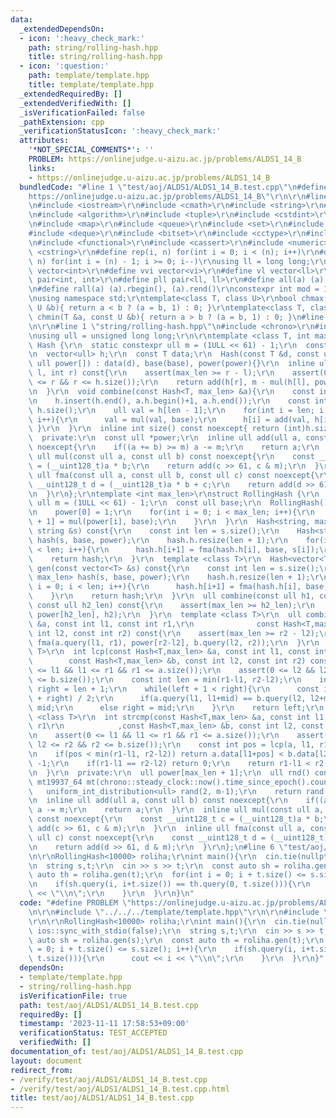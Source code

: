 ```yaml
---
data:
  _extendedDependsOn:
  - icon: ':heavy_check_mark:'
    path: string/rolling-hash.hpp
    title: string/rolling-hash.hpp
  - icon: ':question:'
    path: template/template.hpp
    title: template/template.hpp
  _extendedRequiredBy: []
  _extendedVerifiedWith: []
  _isVerificationFailed: false
  _pathExtension: cpp
  _verificationStatusIcon: ':heavy_check_mark:'
  attributes:
    '*NOT_SPECIAL_COMMENTS*': ''
    PROBLEM: https://onlinejudge.u-aizu.ac.jp/problems/ALDS1_14_B
    links:
    - https://onlinejudge.u-aizu.ac.jp/problems/ALDS1_14_B
  bundledCode: "#line 1 \"test/aoj/ALDS1/ALDS1_14_B.test.cpp\"\n#define PROBLEM \"\
    https://onlinejudge.u-aizu.ac.jp/problems/ALDS1_14_B\"\r\n\r\n#line 1 \"template/template.hpp\"\
    \n#include <iostream>\r\n#include <cmath>\r\n#include <string>\r\n#include <vector>\r\
    \n#include <algorithm>\r\n#include <tuple>\r\n#include <cstdint>\r\n#include <cstdio>\r\
    \n#include <map>\r\n#include <queue>\r\n#include <set>\r\n#include <stack>\r\n\
    #include <deque>\r\n#include <bitset>\r\n#include <cctype>\r\n#include <climits>\r\
    \n#include <functional>\r\n#include <cassert>\r\n#include <numeric>\r\n#include\
    \ <cstring>\r\n#define rep(i, n) for(int i = 0; i < (n); i++)\r\n#define per(i,\
    \ n) for(int i = (n) - 1; i >= 0; i--)\r\nusing ll = long long;\r\n#define vi\
    \ vector<int>\r\n#define vvi vector<vi>\r\n#define vl vector<ll>\r\n#define pii\
    \ pair<int, int>\r\n#define pll pair<ll, ll>\r\n#define all(a) (a).begin(), (a).end()\r\
    \n#define rall(a) (a).rbegin(), (a).rend()\r\nconstexpr int mod = 1000000007;\r\
    \nusing namespace std;\r\ntemplate<class T, class U>\r\nbool chmax(T &a, const\
    \ U &b){ return a < b ? (a = b, 1) : 0; }\r\ntemplate<class T, class U>\r\nbool\
    \ chmin(T &a, const U &b){ return a > b ? (a = b, 1) : 0; }\n#line 4 \"test/aoj/ALDS1/ALDS1_14_B.test.cpp\"\
    \n\r\n#line 1 \"string/rolling-hash.hpp\"\n#include <chrono>\r\n#include <random>\r\
    \nusing ull = unsigned long long;\r\n\r\ntemplate <class T, int max_len>\r\nstruct\
    \ Hash {\r\n  static constexpr ull m = (1ULL << 61) - 1;\r\n  const ull base;\r\
    \n  vector<ull> h;\r\n  const T data;\r\n  Hash(const T &d, const ull base, const\
    \ ull power[]) : data(d), base(base), power(power){}\r\n  inline ull query(int\
    \ l, int r) const{\r\n    assert(max_len >= r - l);\r\n    assert(0 <= l && l\
    \ <= r && r <= h.size());\r\n    return add(h[r], m - mul(h[l], power[r - l]));\r\
    \n  }\r\n  void combine(const Hash<T, max_len> &a){\r\n    const int len = h.size();\r\
    \n    h.insert(h.end(), a.h.begin()+1, a.h.end());\r\n    const int tot_len =\
    \ h.size();\r\n    ull val = h[len - 1];\r\n    for(int i = len; i < tot_len;\
    \ i++){\r\n      val = mul(val, base);\r\n      h[i] = add(val, h[i]);\r\n   \
    \ }\r\n  }\r\n  inline int size() const noexcept{ return (int)h.size()-1; }\r\n\
    \  private:\r\n  const ull *power;\r\n  inline ull add(ull a, const ull b) const\
    \ noexcept{\r\n    if((a += b) >= m) a -= m;\r\n    return a;\r\n  }\r\n  inline\
    \ ull mul(const ull a, const ull b) const noexcept{\r\n    const __uint128_t c\
    \ = (__uint128_t)a * b;\r\n    return add(c >> 61, c & m);\r\n  }\r\n  inline\
    \ ull fma(const ull a, const ull b, const ull c) const noexcept{\r\n    const\
    \ __uint128_t d = (__uint128_t)a * b + c;\r\n    return add(d >> 61, d & m);\r\
    \n  }\r\n};\r\ntemplate <int max_len>\r\nstruct RollingHash {\r\n  static constexpr\
    \ ull m = (1ULL << 61) - 1;\r\n  const ull base;\r\n  RollingHash() : base(rnd()){\r\
    \n    power[0] = 1;\r\n    for(int i = 0; i < max_len; i++){\r\n      power[i\
    \ + 1] = mul(power[i], base);\r\n    }\r\n  }\r\n  Hash<string, max_len> gen(const\
    \ string &s) const{\r\n    const int len = s.size();\r\n    Hash<string, max_len>\
    \ hash(s, base, power);\r\n    hash.h.resize(len + 1);\r\n    for(int i = 0; i\
    \ < len; i++){\r\n      hash.h[i+1] = fma(hash.h[i], base, s[i]);\r\n    }\r\n\
    \    return hash;\r\n  }\r\n  template <class T>\r\n  Hash<vector<T>, max_len>\
    \ gen(const vector<T> &s) const{\r\n    const int len = s.size();\r\n    Hash<vector<T>,\
    \ max_len> hash(s, base, power);\r\n    hash.h.resize(len + 1);\r\n    for(int\
    \ i = 0; i < len; i++){\r\n      hash.h[i+1] = fma(hash.h[i], base, s[i]);\r\n\
    \    }\r\n    return hash;\r\n  }\r\n  ull combine(const ull h1, const ull h2,\
    \ const ull h2_len) const{\r\n    assert(max_len >= h2_len);\r\n    return fma(h1,\
    \ power[h2_len], h2);\r\n  }\r\n  template <class T>\r\n  ull combine(const Hash<T,max_len>\
    \ &a, const int l1, const int r1,\r\n              const Hash<T,max_len> &b, const\
    \ int l2, const int r2) const{\r\n    assert(max_len >= r2 - l2);\r\n    return\
    \ fma(a.query(l1, r1), power[r2-l2], b.query(l2, r2));\r\n  }\r\n  template <class\
    \ T>\r\n  int lcp(const Hash<T,max_len> &a, const int l1, const int r1,\r\n  \
    \        const Hash<T,max_len> &b, const int l2, const int r2) const{\r\n    assert(0\
    \ <= l1 && l1 <= r1 && r1 <= a.size());\r\n    assert(0 <= l2 && l2 <= r2 && r2\
    \ <= b.size());\r\n    const int len = min(r1-l1, r2-l2);\r\n    int left = 0,\
    \ right = len + 1;\r\n    while(left + 1 < right){\r\n      const int mid = (left\
    \ + right) / 2;\r\n      if(a.query(l1, l1+mid) == b.query(l2, l2+mid)) left =\
    \ mid;\r\n      else right = mid;\r\n    }\r\n    return left;\r\n  }\r\n  template\
    \ <class T>\r\n  int strcmp(const Hash<T,max_len> &a, const int l1, const int\
    \ r1\r\n            ,const Hash<T,max_len> &b, const int l2, const int r2) const{\r\
    \n    assert(0 <= l1 && l1 <= r1 && r1 <= a.size());\r\n    assert(0 <= l2 &&\
    \ l2 <= r2 && r2 <= b.size());\r\n    const int pos = lcp(a, l1, r1, b, l2, r2);\r\
    \n    if(pos < min(r1-l1, r2-l2)) return a.data[l1+pos] < b.data[l2+pos] ? 1 :\
    \ -1;\r\n    if(r1-l1 == r2-l2) return 0;\r\n    return r1-l1 < r2-l2 ? 1 : -1;\r\
    \n  }\r\n  private:\r\n  ull power[max_len + 1];\r\n  ull rnd() const{\r\n   \
    \ mt19937_64 mt(chrono::steady_clock::now().time_since_epoch().count());\r\n \
    \   uniform_int_distribution<ull> rand(2, m-1);\r\n    return rand(mt);\r\n  }\r\
    \n  inline ull add(ull a, const ull b) const noexcept{\r\n    if((a += b) >= m)\
    \ a -= m;\r\n    return a;\r\n  }\r\n  inline ull mul(const ull a, const ull b)\
    \ const noexcept{\r\n    const __uint128_t c = (__uint128_t)a * b;\r\n    return\
    \ add(c >> 61, c & m);\r\n  }\r\n  inline ull fma(const ull a, const ull b, const\
    \ ull c) const noexcept{\r\n    const __uint128_t d = (__uint128_t)a * b + c;\r\
    \n    return add(d >> 61, d & m);\r\n  }\r\n};\n#line 6 \"test/aoj/ALDS1/ALDS1_14_B.test.cpp\"\
    \n\r\nRollingHash<10000> roliha;\r\nint main(){\r\n  cin.tie(nullptr);\r\n  ios::sync_with_stdio(false);\r\
    \n  string s,t;\r\n  cin >> s >> t;\r\n  const auto sh = roliha.gen(s);\r\n  const\
    \ auto th = roliha.gen(t);\r\n  for(int i = 0; i + t.size() <= s.size(); i++){\r\
    \n    if(sh.query(i, i+t.size()) == th.query(0, t.size())){\r\n      cout << i\
    \ << \"\\n\";\r\n    }\r\n  }\r\n}\n"
  code: "#define PROBLEM \"https://onlinejudge.u-aizu.ac.jp/problems/ALDS1_14_B\"\r\
    \n\r\n#include \"../../../template/template.hpp\"\r\n\r\n#include \"../../../string/rolling-hash.hpp\"\
    \r\n\r\nRollingHash<10000> roliha;\r\nint main(){\r\n  cin.tie(nullptr);\r\n \
    \ ios::sync_with_stdio(false);\r\n  string s,t;\r\n  cin >> s >> t;\r\n  const\
    \ auto sh = roliha.gen(s);\r\n  const auto th = roliha.gen(t);\r\n  for(int i\
    \ = 0; i + t.size() <= s.size(); i++){\r\n    if(sh.query(i, i+t.size()) == th.query(0,\
    \ t.size())){\r\n      cout << i << \"\\n\";\r\n    }\r\n  }\r\n}"
  dependsOn:
  - template/template.hpp
  - string/rolling-hash.hpp
  isVerificationFile: true
  path: test/aoj/ALDS1/ALDS1_14_B.test.cpp
  requiredBy: []
  timestamp: '2023-11-11 17:58:53+09:00'
  verificationStatus: TEST_ACCEPTED
  verifiedWith: []
documentation_of: test/aoj/ALDS1/ALDS1_14_B.test.cpp
layout: document
redirect_from:
- /verify/test/aoj/ALDS1/ALDS1_14_B.test.cpp
- /verify/test/aoj/ALDS1/ALDS1_14_B.test.cpp.html
title: test/aoj/ALDS1/ALDS1_14_B.test.cpp
---
```

